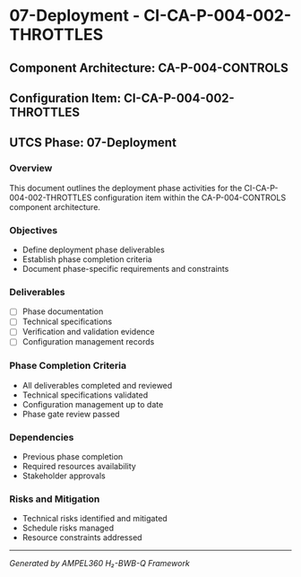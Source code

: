 # 07-Deployment - CI-CA-P-004-002-THROTTLES

## Component Architecture: CA-P-004-CONTROLS
## Configuration Item: CI-CA-P-004-002-THROTTLES
## UTCS Phase: 07-Deployment

### Overview
This document outlines the deployment phase activities for the CI-CA-P-004-002-THROTTLES configuration item within the CA-P-004-CONTROLS component architecture.

### Objectives
- Define deployment phase deliverables
- Establish phase completion criteria
- Document phase-specific requirements and constraints

### Deliverables
- [ ] Phase documentation
- [ ] Technical specifications
- [ ] Verification and validation evidence
- [ ] Configuration management records

### Phase Completion Criteria
- All deliverables completed and reviewed
- Technical specifications validated
- Configuration management up to date
- Phase gate review passed

### Dependencies
- Previous phase completion
- Required resources availability
- Stakeholder approvals

### Risks and Mitigation
- Technical risks identified and mitigated
- Schedule risks managed
- Resource constraints addressed

---
*Generated by AMPEL360 H₂-BWB-Q Framework*
